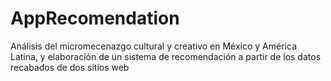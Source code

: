 # AppRecomendation
Análisis del micromecenazgo cultural y creativo en México y América Latina, y elaboración de un sistema de recomendación a partir de los datos recabados de dos sitios web
